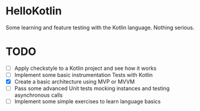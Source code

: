 # HelloKotlin
Some learning and feature testing with the Kotlin language. Nothing serious.

# TODO

- [ ] Apply checkstyle to a Kotlin project and see how it works
- [ ] Implement some basic instrumentation Tests with Kotlin
- [X] Create a basic architecture using MVP or MVVM
- [ ] Pass some advanced Unit tests mocking instances and testing asynchronous calls
- [ ] Implement some simple exercises to learn language basics